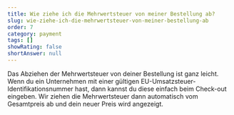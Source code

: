 ```yaml
---
title: Wie ziehe ich die Mehrwertsteuer von meiner Bestellung ab?
slug: wie-ziehe-ich-die-mehrwertsteuer-von-meiner-bestellung-ab
order: 7
category: payment
tags: []
showRating: false
shortAnswer: null
---
```


Das Abziehen der Mehrwertsteuer von deiner Bestellung ist ganz leicht. Wenn du ein Unternehmen mit einer gültigen EU-Umsatzsteuer-Identifikationsnummer hast, dann kannst du diese einfach beim Check-out eingeben. Wir ziehen die Mehrwertsteuer dann automatisch vom Gesamtpreis ab und dein neuer Preis wird angezeigt.
